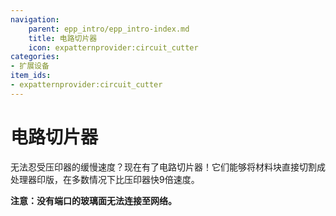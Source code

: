 ```yaml
---
navigation:
    parent: epp_intro/epp_intro-index.md
    title: 电路切片器
    icon: expatternprovider:circuit_cutter
categories:
- 扩展设备
item_ids:
- expatternprovider:circuit_cutter
---
```


# 电路切片器

<Row gap="20">
<BlockImage id="expatternprovider:circuit_cutter" scale="8"></BlockImage>
</Row>

无法忍受压印器的缓慢速度？现在有了电路切片器！它们能够将材料块直接切割成处理器印版，在多数情况下比压印器快9倍速度。

**注意：没有端口的玻璃面无法连接至网络。**